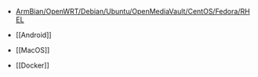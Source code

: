 - [ArmBian/OpenWRT/Debian/Ubuntu/OpenMediaVault/CentOS/Fedora/RHEL](Linux)

- [[Android]]

- [[MacOS]]

- [[Docker]]
